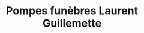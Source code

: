 ---
title: "Pompes funèbres Laurent Guillemette"
url: /erquy/pompes-funebres-laurent-guillemette/
shop: Bestattungen
---